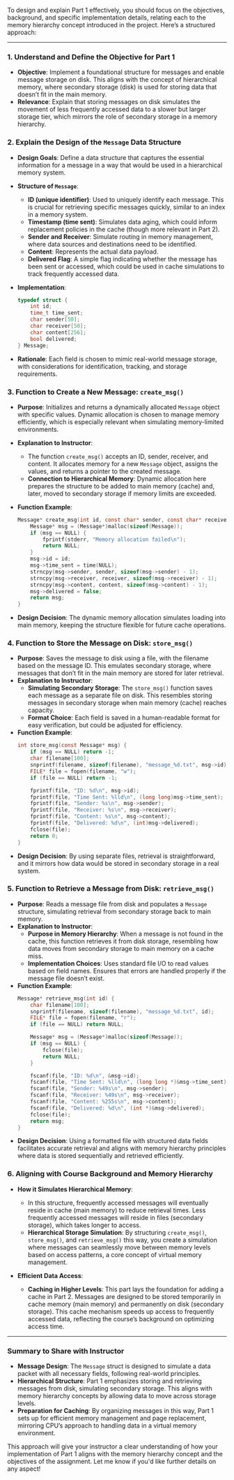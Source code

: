 To design and explain Part 1 effectively, you should focus on the objectives, background, and specific implementation details, relating each to the memory hierarchy concept introduced in the project. Here’s a structured approach:

---

### 1. **Understand and Define the Objective for Part 1**
   - **Objective**: Implement a foundational structure for messages and enable message storage on disk. This aligns with the concept of hierarchical memory, where secondary storage (disk) is used for storing data that doesn’t fit in the main memory.
   - **Relevance**: Explain that storing messages on disk simulates the movement of less frequently accessed data to a slower but larger storage tier, which mirrors the role of secondary storage in a memory hierarchy.

### 2. **Explain the Design of the `Message` Data Structure**
   - **Design Goals**: Define a data structure that captures the essential information for a message in a way that would be used in a hierarchical memory system.
   - **Structure of `Message`**:
     - **ID (unique identifier)**: Used to uniquely identify each message. This is crucial for retrieving specific messages quickly, similar to an index in a memory system.
     - **Timestamp (time sent)**: Simulates data aging, which could inform replacement policies in the cache (though more relevant in Part 2).
     - **Sender and Receiver**: Simulate routing in memory management, where data sources and destinations need to be identified.
     - **Content**: Represents the actual data payload.
     - **Delivered Flag**: A simple flag indicating whether the message has been sent or accessed, which could be used in cache simulations to track frequently accessed data.

   - **Implementation**:
     ```c
     typedef struct {
         int id;
         time_t time_sent;
         char sender[50];
         char receiver[50];
         char content[256];
         bool delivered;
     } Message;
     ```
   - **Rationale**: Each field is chosen to mimic real-world message storage, with considerations for identification, tracking, and storage requirements.

### 3. **Function to Create a New Message: `create_msg()`**
   - **Purpose**: Initializes and returns a dynamically allocated `Message` object with specific values. Dynamic allocation is chosen to manage memory efficiently, which is especially relevant when simulating memory-limited environments.
   - **Explanation to Instructor**: 
     - The function `create_msg()` accepts an ID, sender, receiver, and content. It allocates memory for a new `Message` object, assigns the values, and returns a pointer to the created message.
     - **Connection to Hierarchical Memory**: Dynamic allocation here prepares the structure to be added to main memory (cache) and, later, moved to secondary storage if memory limits are exceeded.

   - **Function Example**:
     ```c
     Message* create_msg(int id, const char* sender, const char* receiver, const char* content) {
         Message* msg = (Message*)malloc(sizeof(Message));
         if (msg == NULL) {
             fprintf(stderr, "Memory allocation failed\n");
             return NULL;
         }
         msg->id = id;
         msg->time_sent = time(NULL);
         strncpy(msg->sender, sender, sizeof(msg->sender) - 1);
         strncpy(msg->receiver, receiver, sizeof(msg->receiver) - 1);
         strncpy(msg->content, content, sizeof(msg->content) - 1);
         msg->delivered = false;
         return msg;
     }
     ```
   - **Design Decision**: The dynamic memory allocation simulates loading into main memory, keeping the structure flexible for future cache operations.

### 4. **Function to Store the Message on Disk: `store_msg()`**
   - **Purpose**: Saves the message to disk using a file, with the filename based on the message ID. This emulates secondary storage, where messages that don’t fit in the main memory are stored for later retrieval.
   - **Explanation to Instructor**: 
     - **Simulating Secondary Storage**: The `store_msg()` function saves each message as a separate file on disk. This resembles storing messages in secondary storage when main memory (cache) reaches capacity.
     - **Format Choice**: Each field is saved in a human-readable format for easy verification, but could be adjusted for efficiency.
   - **Function Example**:
     ```c
     int store_msg(const Message* msg) {
         if (msg == NULL) return -1;
         char filename[100];
         snprintf(filename, sizeof(filename), "message_%d.txt", msg->id);
         FILE* file = fopen(filename, "w");
         if (file == NULL) return -1;

         fprintf(file, "ID: %d\n", msg->id);
         fprintf(file, "Time Sent: %lld\n", (long long)msg->time_sent);
         fprintf(file, "Sender: %s\n", msg->sender);
         fprintf(file, "Receiver: %s\n", msg->receiver);
         fprintf(file, "Content: %s\n", msg->content);
         fprintf(file, "Delivered: %d\n", (int)msg->delivered);
         fclose(file);
         return 0;
     }
     ```
   - **Design Decision**: By using separate files, retrieval is straightforward, and it mirrors how data would be stored in secondary storage in a real system.

### 5. **Function to Retrieve a Message from Disk: `retrieve_msg()`**
   - **Purpose**: Reads a message file from disk and populates a `Message` structure, simulating retrieval from secondary storage back to main memory.
   - **Explanation to Instructor**:
     - **Purpose in Memory Hierarchy**: When a message is not found in the cache, this function retrieves it from disk storage, resembling how data moves from secondary storage to main memory on a cache miss.
     - **Implementation Choices**: Uses standard file I/O to read values based on field names. Ensures that errors are handled properly if the message file doesn’t exist.
   - **Function Example**:
     ```c
     Message* retrieve_msg(int id) {
         char filename[100];
         snprintf(filename, sizeof(filename), "message_%d.txt", id);
         FILE* file = fopen(filename, "r");
         if (file == NULL) return NULL;

         Message* msg = (Message*)malloc(sizeof(Message));
         if (msg == NULL) {
             fclose(file);
             return NULL;
         }

         fscanf(file, "ID: %d\n", &msg->id);
         fscanf(file, "Time Sent: %lld\n", (long long *)&msg->time_sent);
         fscanf(file, "Sender: %49s\n", msg->sender);
         fscanf(file, "Receiver: %49s\n", msg->receiver);
         fscanf(file, "Content: %255s\n", msg->content);
         fscanf(file, "Delivered: %d\n", (int *)&msg->delivered);
         fclose(file);
         return msg;
     }
     ```
   - **Design Decision**: Using a formatted file with structured data fields facilitates accurate retrieval and aligns with memory hierarchy principles where data is stored sequentially and retrieved efficiently.

### 6. **Aligning with Course Background and Memory Hierarchy**

   - **How it Simulates Hierarchical Memory**:
     - In this structure, frequently accessed messages will eventually reside in cache (main memory) to reduce retrieval times. Less frequently accessed messages will reside in files (secondary storage), which takes longer to access.
     - **Hierarchical Storage Simulation**: By structuring `create_msg()`, `store_msg()`, and `retrieve_msg()` this way, you create a simulation where messages can seamlessly move between memory levels based on access patterns, a core concept of virtual memory management.
   
   - **Efficient Data Access**:
     - **Caching in Higher Levels**: This part lays the foundation for adding a cache in Part 2. Messages are designed to be stored temporarily in cache memory (main memory) and permanently on disk (secondary storage). This cache mechanism speeds up access to frequently accessed data, reflecting the course’s background on optimizing access time.

---

### Summary to Share with Instructor
- **Message Design**: The `Message` struct is designed to simulate a data packet with all necessary fields, following real-world principles.
- **Hierarchical Structure**: Part 1 emphasizes storing and retrieving messages from disk, simulating secondary storage. This aligns with memory hierarchy concepts by allowing data to move across storage levels.
- **Preparation for Caching**: By organizing messages in this way, Part 1 sets up for efficient memory management and page replacement, mirroring CPU’s approach to handling data in a virtual memory environment.

This approach will give your instructor a clear understanding of how your implementation of Part 1 aligns with the memory hierarchy concept and the objectives of the assignment. Let me know if you'd like further details on any aspect!
